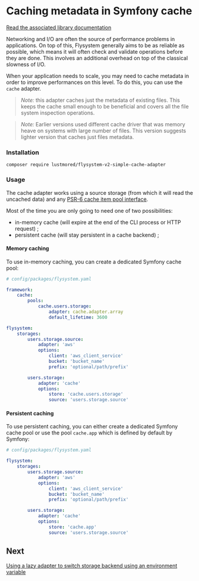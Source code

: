 # Caching metadata in Symfony cache

[Read the associated library documentation](https://flysystem.thephpleague.com/docs/advanced/caching/)

Networking and I/O are often the source of performance problems in applications.
On top of this, Flysystem generally aims to be as reliable as possible, which 
means it will often check and validate operations before they are done. This
involves an additional overhead on top of the classical slowness of I/O.

When your application needs to scale, you may need to cache metadata in order to
improve performances on this level. To do this, you can use the `cache` adapter.

> *Note:* this adapter caches just the metadata of existing files. This keeps the cache 
> small enough to be beneficial and covers all the file system inspection operations.

> *Note:* Earlier versions used different cache driver that was memory heave on systems
> with large number of files. This version suggests lighter version that caches just
> files metadata.

### Installation

```
composer require lustmored/flysystem-v2-simple-cache-adapter
```

### Usage

The cache adapter works using a source storage (from which it will read the uncached data)
and any [PSR-6 cache item pool interface](https://www.php-fig.org/psr/psr-6/). 

Most of the time you are only going to need one of two possibilities:

* in-memory cache (will expire at the end of the CLI process or HTTP request) ;
* persistent cache (will stay persistent in a cache backend) ;

#### Memory caching

To use in-memory caching, you can create a dedicated Symfony cache pool:

```yaml
# config/packages/flysystem.yaml

framework:
    cache:
        pools:
            cache.users.storage:
                adapter: cache.adapter.array
                default_lifetime: 3600

flysystem:
    storages:
        users.storage.source:
            adapter: 'aws'
            options:
                client: 'aws_client_service'
                bucket: 'bucket_name'
                prefix: 'optional/path/prefix'

        users.storage:
            adapter: 'cache'
            options:
                store: 'cache.users.storage'
                source: 'users.storage.source'
```

#### Persistent caching

To use persistent caching, you can either create a dedicated Symfony cache pool
or use the pool `cache.app` which is defined by default by Symfony:

```yaml
# config/packages/flysystem.yaml

flysystem:
    storages:
        users.storage.source:
            adapter: 'aws'
            options:
                client: 'aws_client_service'
                bucket: 'bucket_name'
                prefix: 'optional/path/prefix'

        users.storage:
            adapter: 'cache'
            options:
                store: 'cache.app'
                source: 'users.storage.source'
```

## Next

[Using a lazy adapter to switch storage backend using an environment variable](https://github.com/thephpleague/flysystem-bundle/blob/master/docs/5-using-lazy-adapter-to-switch-at-runtime.md)
